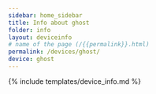 ```yaml
---
sidebar: home_sidebar
title: Info about ghost
folder: info
layout: deviceinfo
# name of the page (/{{permalink}}.html)
permalink: /devices/ghost/
device: ghost
---
```

{% include templates/device_info.md %}
